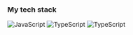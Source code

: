 ### My tech stack

![JavaScript](https://th.bing.com/th/id/OIP.fxMFAWgcs9ASnyZoIMeLJAHaHa?pid=ImgDet&rs=1)
![TypeScript](https://th.bing.com/th/id/OIP.vWi4WI98R10b24-5WI-mKQHaHa?pid=ImgDet&rs=1)
![TypeScript](https://th.bing.com/th/id/OIP.JzMKygYxjaVL4OWIIl7sXgHaIb?pid=ImgDet&rs=1)

